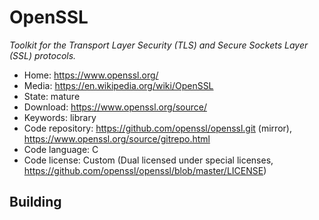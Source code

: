 # OpenSSL

_Toolkit for the Transport Layer Security (TLS) and Secure Sockets Layer (SSL) protocols._

- Home: https://www.openssl.org/
- Media: https://en.wikipedia.org/wiki/OpenSSL
- State: mature
- Download: https://www.openssl.org/source/
- Keywords: library
- Code repository: https://github.com/openssl/openssl.git (mirror), https://www.openssl.org/source/gitrepo.html
- Code language: C
- Code license: Custom (Dual licensed under special licenses, https://github.com/openssl/openssl/blob/master/LICENSE)

## Building

